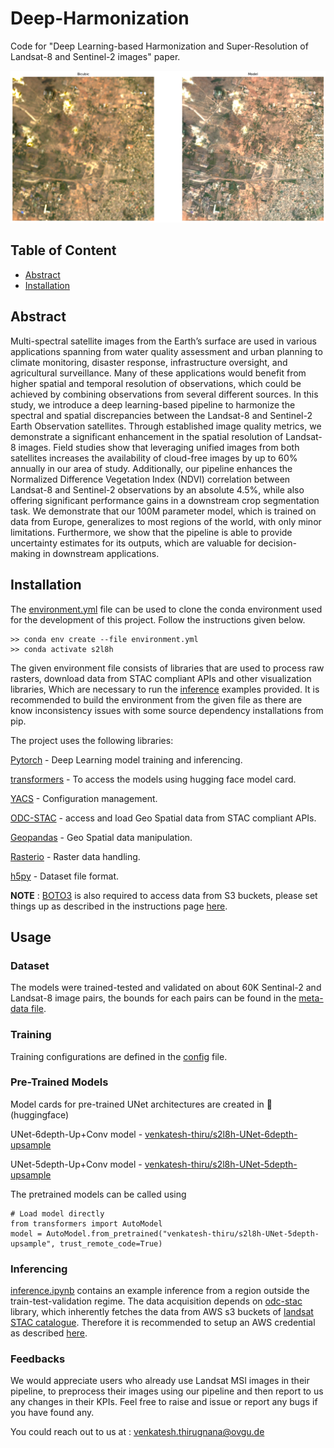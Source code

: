 # Deep-Harmonization
Code for "Deep Learning-based Harmonization and Super-Resolution of Landsat-8 and Sentinel-2 images" paper.

![s2l8h](images/comparison.png)

## Table of Content
* [Abstract](#abstract)
* [Installation](#installation)

## Abstract
Multi-spectral satellite images from the Earth’s surface are used in various applications spanning from water quality assessment and urban planning to climate monitoring, disaster response, infrastructure oversight, and agricultural surveillance. 
Many of these applications would benefit from higher spatial and temporal resolution of observations, which could be achieved by
combining observations from several different sources. 
In this study, we introduce a deep learning-based pipeline to harmonize the spectral and spatial discrepancies between the Landsat-8 and Sentinel-2 Earth Observation satellites. 
Through established image quality metrics, we demonstrate a significant enhancement in the spatial resolution of Landsat-8 images. 
Field studies show that leveraging unified images from both satellites increases the availability of cloud-free images by up to 60% annually in our area of study. 
Additionally, our pipeline enhances the Normalized Difference Vegetation Index (NDVI) correlation between Landsat-8 and Sentinel-2 observations by an absolute 4.5%, while also offering significant performance gains in a downstream crop segmentation task. 
We demonstrate that our 100M parameter model, which is trained on data from Europe, generalizes to most regions of the world, with only minor limitations. 
Furthermore, we show that the pipeline is able to provide uncertainty estimates for its outputs, which are valuable for decision-making in downstream applications.

## Installation
The [environment.yml](environment.yml) file can be used to clone the conda environment used for the development of this project.
Follow the instructions given below.

```
>> conda env create --file environment.yml
>> conda activate s2l8h
```
The given environment file consists of libraries that are used to process raw rasters, download data from STAC compliant APIs and other visualization libraries, Which are necessary to run the [inference](inference/inference_example.ipynb) examples provided.
It is recommended to build the environment from the given file as there are know inconsistency issues with some source dependency installations from pip.

The project uses the following libraries:

[Pytorch](https://pytorch.org/get-started/locally/) -  Deep Learning model training and inferencing.

[transformers](https://huggingface.co/docs/transformers/installation) - To access the models using hugging face model card.

[YACS](https://github.com/rbgirshick/yacs) - Configuration management.

[ODC-STAC](https://github.com/opendatacube/odc-stac) - access and load Geo Spatial data from STAC compliant APIs.

[Geopandas](https://geopandas.org/en/stable/getting_started/install.html) - Geo Spatial data manipulation.

[Rasterio](https://rasterio.readthedocs.io/en/stable/) -  Raster data handling.

[h5py](https://pypi.org/project/h5py/) -  Dataset file format.


**NOTE** : [BOTO3](https://pypi.org/project/boto3/) is also required to access data from S3 buckets, please set things up as described in the instructions page [here](https://pypi.org/project/boto3/).

## Usage
### Dataset
The models were trained-tested and validated on about 60K Sentinal-2 and Landsat-8 image pairs, the bounds for each pairs can be found in the [meta-data file](training/train_test_validation_patch_extended_final.csv).


### Training
Training configurations are defined in the [config](training/config.py) file.

### Pre-Trained Models
Model cards for pre-trained UNet architectures are created in 🤗(huggingface) 

UNet-6depth-Up+Conv model - [venkatesh-thiru/s2l8h-UNet-6depth-upsample](https://huggingface.co/venkatesh-thiru/s2l8h-UNet-6depth-upsample)

UNet-5depth-Up+Conv model - [venkatesh-thiru/s2l8h-UNet-5depth-upsample](https://huggingface.co/venkatesh-thiru/s2l8h-UNet-5depth-upsample)

The pretrained models can be called using

```
# Load model directly
from transformers import AutoModel
model = AutoModel.from_pretrained("venkatesh-thiru/s2l8h-UNet-5depth-upsample", trust_remote_code=True)
```

### Inferencing
[inference.ipynb](inference/inference_example.ipynb) contains an example inference from a region outside the train-test-validation regime.
The data acquisition depends on [odc-stac](https://odc-stac.readthedocs.io/en/latest/) library, which inherently fetches the data from AWS s3 buckets of [landsat STAC catalogue](https://landsatlook.usgs.gov/stac-server). Therefore it is recommended to setup an AWS credential as described [here](https://pypi.org/project/boto3/).


### Feedbacks
We would appreciate users who already use Landsat MSI images in their pipeline, to preprocess their images using our pipeline and then report to us any changes in their KPIs.
Feel free to raise and issue or report any bugs if you have found any.

You could reach out to us at : venkatesh.thirugnana@ovgu.de